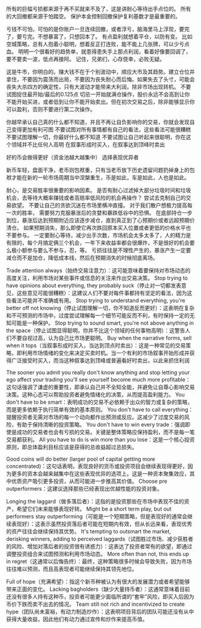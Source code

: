 所有的巨幅亏损都来源于再不买就来不及了，这是讲耐心等待出手点位的。
所有的大回撤都来源于怕踏空。
保护本金控制回撤保护复利基数才是最重要的。

亏钱不可怕，可怕的是你账户一旦连续回撤，或者浮亏，脑海里马上浮现，要完了，要亏完。不想暴富了，只想回本了。
有点盈利就想着平仓，以防有变。
比如空城策略，总有人抱着小聪明，想着反正打连败，能不能上几张牌，可以少亏点血。
明明一个很看好的趋势单，就患得患失手上那点利润，看着好像要回调了，要不要卖一波，低点再接阿。
记住，兄弟们，心存侥幸，必败无疑。

这是牛市，你明白的。赚大钱不在于个别波动中，顺应大市及其趋势。建立仓位并拿住，不要因为震荡而出局，不要因为丧失耐心而后悔。如果失去了头寸，可能会丧失大杀四方的确定性，只有大波动才能带来大利润，除非市场出现转机。
不要试图捉住最开始/最后的0.125点
切忌一开始就满仓操作，股价永远不会高到让你不能开始买进，或者低到让你不能开始卖出。但在初次交易之后，除非能够显示你可以盈利，否则不要进行第二次操作。

你越早承认自己真的什么都不知道，并且不再让自负影响你的交易，你就会发现自己变得更加有利可图
不要试图对所有事情都有自己的看法，这些看法可能很糟糕
不要试图理解一切，你最好什么都不知道
不要试图让自己听起来很聪明，你在这个领域并不比任何人高明
在叙事形成时买入，在叙事达到顶峰时卖出

好的币会做得更好（资金池越大越集中）
选择表现优异者

新币车轻，盘面干净，老币则包袱重，只有当老币放下历史遗留问题扔掉身上的包袱才能在新的一轮市场周期当中涅槃重生，币是如此，车是如此，人也是如此。

耐心，是交易胜率很重要的影响因素。
是否有耐心过滤掉大部分垃圾时间和垃圾机会，去等待大概率赚钱或者高赔率低风险的机会再操作？
尝试去克制自己的交易欲望。
不要让自己的贪欲沉迷在市场里横冲直撞。
对于我们散户想极力提高每一次的胜率，
需要努力克服暴涨后的贪婪和暴跌低谷中的恐惧。
在底部持仓一步到位，暴涨后达到预期附近应该逐步减仓，直到真正到了心预期价或者远超预期价清仓。
如果预期消失，那么即使它再次跌回原本买入位置或者更低的价格水平也不要参与。
一定要耐心等待，减少出手次数，市场机会太多太多了，人的精力是有限的，每个月搞定俩三个机会，一年下来收益率都会很爆炸，不是很好的机会要么极小额参与要么不参与，忍，等。
亏损往往是不理性产生的，暴涨产生一定要减仓而不是加仓，降低成本线，然后在预期消失的时候彻底离场。

Trade attention always（始终交易注意力）：这可能意味着要保持对市场动态的高度关注，利用市场对某些事件或信息的关注来作出交易决策。
Stop trying to have opinions about everything, they probably suck（停止对一切都发表意见，这些意见可能很糟糕）：这建议人们不要对每件事都持有坚定的看法，因为这些看法可能并不准确或有用。
Stop trying to understand everything, you're better off not knowing（停止试图理解一切，你不知道反而更好）：这表明在复杂和不可预测的市场中，过度尝试理解每一个细节可能反而不利，有时保持一定的无知可能是一种保护。
Stop trying to sound smart, you're not above anything in the space（停止试图显得聪明，你并不比这个领域的任何事物高明）：这警告人们不要自视过高，认为自己比市场更聪明。
Buy when the narrative forms, sell when it tops（当叙事形成时买入，当达到顶点时卖出）：这是一种常见的交易策略，即利用市场情绪的变化来决定买卖时机。当一个有利的市场叙事开始形成并获得广泛接受时买入，而当这种叙事达到顶峰或普遍看好时卖出，以此来抓住利润

The sooner you admit you really don't know anything and stop letting your ego affect your trading you'll see yourself become much more profitable：这句话强调了谦虚的重要性，即承认自己并不全知全能，并避免让自尊心影响交易决策。这种心态可以帮助投资者避免情绪化的决策，从而提高盈利能力。
You don't have to be smart：表明成功的交易不必依赖于出众的智力或复杂的策略，而是更多依赖于执行简单有效的基本原则。
You don't have to call everything：提醒投资者无需对市场的每一个动向都作出预测或反应。这减少了过度交易的风险，有助于保持清晰的投资策略。
You don't have to win every trade：强调即使是成功的交易者也会有亏损的交易。关键是整体策略应保持盈利，而不是每一笔交易都获利。
All you have to do is win more than you lose：这是一个核心投资原则，即总体盈利目标应该是获得的总收益超过总损失。

Good coins will do better (larger pool of capital getting more concentrated)：这句话表明，表现良好的货币或投资项目会继续表现得更好，因为更多的资本会越来越集中在这些表现优异的选项上。这是一种资本聚集效应，其中优质资产吸引更多投资，从而可能进一步推高其价值。
Choose pre outperformers：这建议选择那些已经表现出优越性能的投资对象。

Longing the laggard（做多落后者）：这指的是投资那些在市场中表现不佳的资产，希望它们未来能够表现好转。
Might be a short term play, but out performers stay outperforming（可能是一个短期策略，但是表现好的通常会继续表现好）：这表示虽然投资落后者可能在短期内有效，但从长远来看，表现优秀的资产往往会继续保持其优势。
It's tempting to outsmart the market, derisking winners, adding to perceived laggards（试图胜过市场、减少获胜者的风险、增加对落后者的投资很有诱惑力）：这表达了投资者常有的欲望，即通过调整投资组合来试图预测和利用市场动态。
More often than not, this ends up in regret（这通常以后悔告终）：最终，这种策略很多时候会导致失败，因为市场往往难以预测，而且高表现者可能继续保持其领先地位。

Full of hope（充满希望）：指这个新币种被认为有很大的发展潜力或者希望能够带来正面的变化。
Lacking bagholders（缺少大量持币者）：这通常意味着目前还没有很多人持有这种币，投资者可能更少面临所谓的“套牢”风险，即买入后因为币价下跌而卖不出去的情况。
Team still not rich and incentivized to create hype（团队尚未富裕，有动力制造炒作）：这表明项目背后的团队可能还没有从中获得大量收益，因此他们有动力通过宣传和炒作来提高币值。
